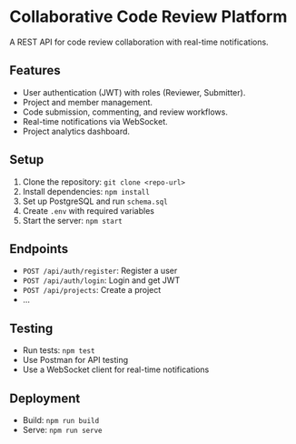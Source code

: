 # Collaborative Code Review Platform

A REST API for code review collaboration with real-time notifications.

## Features
- User authentication (JWT) with roles (Reviewer, Submitter).
- Project and member management.
- Code submission, commenting, and review workflows.
- Real-time notifications via WebSocket.
- Project analytics dashboard.

## Setup
1. Clone the repository: `git clone <repo-url>`
2. Install dependencies: `npm install`
3. Set up PostgreSQL and run `schema.sql`
4. Create `.env` with required variables
5. Start the server: `npm start`

## Endpoints
- `POST /api/auth/register`: Register a user
- `POST /api/auth/login`: Login and get JWT
- `POST /api/projects`: Create a project
- ...

## Testing
- Run tests: `npm test`
- Use Postman for API testing
- Use a WebSocket client for real-time notifications

## Deployment
- Build: `npm run build`
- Serve: `npm run serve`
